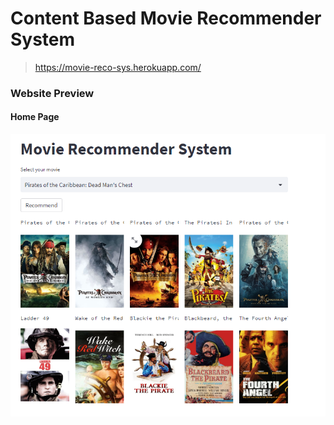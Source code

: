 # Content Based Movie Recommender System
> https://movie-reco-sys.herokuapp.com/

### Website Preview
#### Home Page
<img src="images/webpage.png" width="900">

